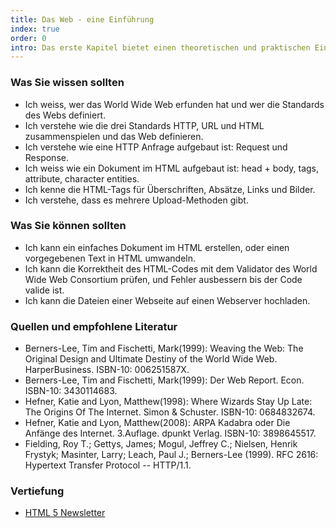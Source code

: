 ```yaml
--- 
title: Das Web - eine Einführung
index: true
order: 0
intro: Das erste Kapitel bietet einen theoretischen und praktischen Einstieg in das World Wide Web.  
---
```



### Was Sie wissen sollten

* Ich weiss, wer das World Wide Web erfunden hat und wer die Standards des Webs definiert.
* Ich verstehe wie die drei Standards HTTP, URL und HTML zusammenspielen und das Web definieren.
* Ich verstehe wie eine HTTP Anfrage aufgebaut ist: Request und Response.
* Ich weiss wie ein Dokument im HTML aufgebaut ist: head + body, tags, attribute, character entities.
* Ich kenne die HTML-Tags für Überschriften, Absätze, Links und Bilder.
* Ich verstehe, dass es mehrere Upload-Methoden gibt.

### Was Sie können sollten

* Ich kann ein einfaches Dokument im HTML erstellen, oder einen vorgegebenen Text in HTML umwandeln.
* Ich kann die Korrektheit des HTML-Codes mit dem Validator des World Wide Web Consortium prüfen, und Fehler ausbessern bis der Code valide ist.
* Ich kann die Dateien einer Webseite auf einen Webserver hochladen.

### Quellen und empfohlene Literatur

* Berners-Lee, Tim and Fischetti, Mark(1999): Weaving the Web: The Original Design and Ultimate Destiny of the World Wide Web. HarperBusiness. ISBN-10: 006251587X.
* Berners-Lee, Tim and Fischetti, Mark(1999): Der Web Report. Econ. ISBN-10: 3430114683.
* Hefner, Katie and Lyon, Matthew(1998): Where Wizards Stay Up Late: The Origins Of The Internet. Simon & Schuster. ISBN-10: 0684832674.
* Hefner, Katie and Lyon, Matthew(2008): ARPA Kadabra oder Die Anfänge des Internet. 3.Auflage. dpunkt Verlag. ISBN-10: 3898645517.
* Fielding, Roy T.; Gettys, James; Mogul, Jeffrey C.; Nielsen, Henrik Frystyk; Masinter, Larry; Leach, Paul J.; Berners-Lee (1999). RFC 2616: Hypertext Transfer Protocol -- HTTP/1.1. 

### Vertiefung

* [HTML 5 Newsletter](http://html5weekly.com/)
